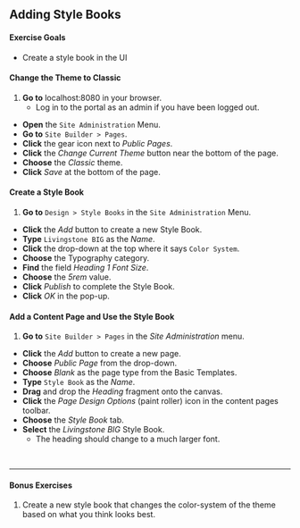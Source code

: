 <a href="#" id="5"></a>

## Adding Style Books

<div class="ahead">

#### Exercise Goals

* Create a style book in the UI

</div>

<!--
#### Add Custom CSS Files
1. **Go to** the `css` folder from the `livingstone-fjord-theme/src` directory.
* **Add** a new folder under `/css` called `custom_properties`.
* **Create** two new files in the `custom_properties` folder:<br />
    `_custom_properties_set.scss`<br />
    `_custom_properties_variables.scss`

#### Add Custom Properties Variables to the Theme
1. **Open** the `_custom_properties_variables.scss` file.
* **Type** `lfr` to view the available code snippets.
* **Choose** the `11-custom-properties-variables` snippet.
* **Save** the file.
  * Alternatively, you can type and save the following:

```css
$custom-properties-spacers: ();
$custom-properties-spacers: map-merge(
                (
                        0: var(--spacer-0),
                        1: var(--spacer-1),
                        2: var(--spacer-2),
                        3: var(--spacer-3),
                        4: var(--spacer-4),
                        5: var(--spacer-5),
                        6: var(--spacer-6),
                        7: var(--spacer-7),
                        8: var(--spacer-8),
                        9: var(--spacer-9),
                        10: var(--spacer-10),
                ),
                $custom-properties-spacers
);

:root {
  // Colors
  --black: #{$black};
  --gray-100: #{$gray-100};
  --gray-200: #{$gray-200};
  --gray-300: #{$gray-300};
  --gray-400: #{$gray-400};
  --gray-500: #{$gray-500};
  --gray-600: #{$gray-600};
  --gray-700: #{$gray-700};
  --gray-800: #{$gray-800};
  --gray-900: #{$gray-900};
  --transparent: transparent;
  --white: #{$white};
  @each $key, $value in $theme-colors {
    --#{$key}: #{$value};
  }

  // Fonts
  --font-family-base: #{$font-family-base};
  --font-family-monospace: #{$font-family-monospace};
  --font-family-sans-serif: #{$font-family-sans-serif};
  --font-size-base: #{$font-size-base};
  --font-size-lg: #{$font-size-lg};
  --font-size-sm: #{$font-size-sm};
  --font-weight-bold: #{$font-weight-bold};
  --font-weight-bolder: #{$font-weight-bolder};
  --font-weight-light: #{$font-weight-light};
  --font-weight-lighter: #{$font-weight-lighter};
  --font-weight-normal: #{$font-weight-normal};
  --font-weight-semi-bold: #{$font-weight-semi-bold};

  // Headings
  --h1-font-size: #{$h1-font-size};
  --h2-font-size: #{$h2-font-size};
  --h3-font-size: #{$h3-font-size};
  --h4-font-size: #{$h4-font-size};
  --h5-font-size: #{$h5-font-size};
  --h6-font-size: #{$h6-font-size};

  // Spacers
  --spacer: #{$spacer};
  @each $key, $value in $spacers {
    $multiplier: nth($value, 1) / $spacer;
    @if ($value == 0) {
      $multiplier: 0;
    }
    --spacer-#{$key}: calc(var(--spacer) * #{$multiplier});
  }
}
```

<div class="page"></div>

#### Add Custom Properties Set to the Theme
1. Open the `_custom_properties_set.scss`.
* **Type** `lfr` to view the available code snippets.
* **Choose** the `12-custom-properties-set` snippet.
* **Save** the file.  
  * Alternatively, you can type and save the following:

```css
// Headers
h1,
.h1 {
  font-size: var(--h1-font-size);
}
h2,
.h2 {
  font-size: var(--h2-font-size);
}
h3,
.h3 {
  font-size: var(--h3-font-size);
}
h4,
.h4 {
  font-size: var(--h4-font-size);
}
h5,
.h5 {
  font-size: var(--h5-font-size);
}
h6,
.h6 {
  font-size: var(--h6-font-size);
}

// Spacers
@each $breakpoint in map-keys($grid-breakpoints) {
  $infix: breakpoint-infix($breakpoint, $grid-breakpoints);
  @include media-breakpoint-up($breakpoint) {
    @each $size, $length in $custom-properties-spacers {
      @each $library in ('bs', 'clay') {
        $important: '';
        $prefix: '';
        @if ($library == 'bs') {
          $important: '!important';
        } @else {
          $prefix: 'c-';
        }
        @each $prop, $abbrev in (margin: m, padding: p) {
          $variants: ('positive');
          @if ($prop == 'margin') {
            $variants: ('positive', 'negative');
          }
          @each $variant in $variants {
            $variation: '';
            $value: $length;
            @if ($variant != 'negative' or $size != 0) {
              @if ($variant == 'negative') {
                $value: calc(#{$length} * -1);
                $variation: 'n';
              }
              .#{$prefix}#{$abbrev}#{$infix}-#{$variation}#{$size} {
                #{$prop}: #{$value} #{$important};
              }
              .#{$prefix}#{$abbrev}t#{$infix}-#{$variation}#{$size},
              .#{$prefix}#{$abbrev}y#{$infix}-#{$variation}#{$size} {
                #{$prop}-top: #{$value} #{$important};
              }
              .#{$prefix}#{$abbrev}r#{$infix}-#{$variation}#{$size},
              .#{$prefix}#{$abbrev}x#{$infix}-#{$variation}#{$size} {
                #{$prop}-right: #{$value} #{$important};
              }
              .#{$prefix}#{$abbrev}b#{$infix}-#{$variation}#{$size},
              .#{$prefix}#{$abbrev}y#{$infix}-#{$variation}#{$size} {
                #{$prop}-bottom: #{$value} #{$important};
              }
              .#{$prefix}#{$abbrev}l#{$infix}-#{$variation}#{$size},
              .#{$prefix}#{$abbrev}x#{$infix}-#{$variation}#{$size} {
                #{$prop}-left: #{$value} #{$important};
              }
            }
          }
        }
      }
    }
  }
}

// Text format
.font-weight-bold {
  font-weight: var(--font-weight-bold) !important;
}
.font-weight-bolder {
  font-weight: var(--font-weight-bolder) !important;
}
.font-weight-light {
  font-weight: var(--font-weight-light) !important;
}
.font-weight-lighter {
  font-weight: var(--font-weight-lighter) !important;
}
.font-weight-normal {
  font-weight: var(--font-weight-normal) !important;
}
.font-weight-semi-bold {
  font-weight: var(--font-weight-semi-bold) !important;
}
```

#### Import Custom Properties Files
1. Go to the `/css` folder.
* **Add** a new file called `_custom_properties.scss`.
* **Import** the files from the `custom_properties` folder in this new file by typing the following:

```css
@import 'custom_properties/custom_properties_variables';
@import 'custom_properties/custom_properties_set';
```

#### Add Token Definitions
1. **Go to** the exercise-src folder in the `02-create-site-brand` directory.
* **Copy** the file called `frontend-token-definition.json` and paste it in the `WEB-INF` folder of your theme project.
  - Look through the file for three different categories: color-system, spacing, typography

#### Import Custom Properties to `_custom.scss`
1. **Go to** the `css` folder in the `livingstone-fjord-theme/src` directory.
* **Open** the file `/css/_custom.scss`.
* **Add** an import statement in the last position and save the file:

```css
@import "custom_properties";
```

<div class="page"></div>
-->

#### Change the Theme to Classic
1. **Go to** localhost:8080 in your browser.
	* Log in to the portal as an admin if you have been logged out.
* **Open** the `Site Administration` Menu.
* **Go to** `Site Builder > Pages`.
* **Click** the gear icon next to _Public Pages_.
* **Click** the _Change Current Theme_ button near the bottom of the page.
* **Choose** the _Classic_ theme.
* **Click** _Save_ at the bottom of the page.

#### Create a Style Book
1. **Go to** `Design > Style Books` in the `Site Administration` Menu.
* **Click** the _Add_ button to create a new Style Book.
* **Type** `Livingstone BIG` as the _Name_.
* **Click** the drop-down at the top where it says `Color System`.
* **Choose** the Typography category.
* **Find** the field _Heading 1 Font Size_.
* **Choose** the _5rem_ value.
* **Click** _Publish_ to complete the Style Book.
* **Click** _OK_ in the pop-up.

<div class="page"></div>

#### Add a Content Page and Use the Style Book
1. **Go to** `Site Builder > Pages` in the _Site Administration_ menu.
* **Click** the _Add_ button to create a new page.
* **Choose** _Public Page_ from the drop-down.
* **Choose** _Blank_ as the page type from the Basic Templates.
* **Type** `Style Book` as the _Name_.
* **Drag** and drop the _Heading_ fragment onto the canvas.
* **Click** the _Page Design Options_ (paint roller) icon in the content pages toolbar.
* **Choose** the _Style Book_ tab.
* **Select** the _Livingstone BIG_ Style Book.
  - The heading should change to a much larger font.

<br />

---

#### Bonus Exercises
1. Create a new style book that changes the color-system of the theme based on what you think looks best.
